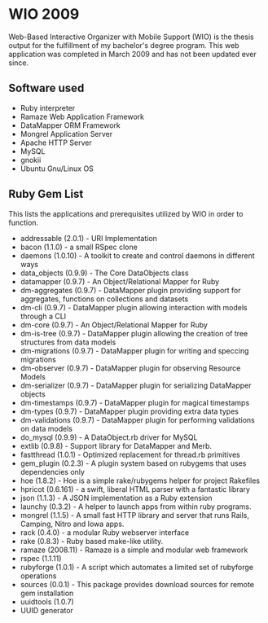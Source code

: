 # WIO 2009
Web-Based Interactive Organizer with Mobile Support (WIO) is the thesis output for the fulfillment of my bachelor's degree program. This web application was completed in March 2009 and has not been updated ever since. 

## Software used
* Ruby interpreter
* Ramaze Web Application Framework
* DataMapper ORM Framework
* Mongrel Application Server
* Apache HTTP Server
* MySQL
* gnokii
* Ubuntu Gnu/Linux OS

## Ruby Gem List
This lists the applications and prerequisites utilized by WIO in order to function.
* addressable (2.0.1) - URI Implementation
* bacon (1.1.0) - a small RSpec clone
* daemons (1.0.10) - A toolkit to create and control daemons in different ways
* data_objects (0.9.9) - The Core DataObjects class
* datamapper (0.9.7) - An Object/Relational Mapper for Ruby
* dm-aggregates (0.9.7) - DataMapper plugin providing support for aggregates, functions on collections and datasets
* dm-cli (0.9.7) - DataMapper plugin allowing interaction with models through a CLI
* dm-core (0.9.7) - An Object/Relational Mapper for Ruby
* dm-is-tree (0.9.7) - DataMapper plugin allowing the creation of tree structures from data models
* dm-migrations (0.9.7) - DataMapper plugin for writing and speccing migrations
* dm-observer (0.9.7) - DataMapper plugin for observing Resource Models
* dm-serializer (0.9.7) - DataMapper plugin for serializing DataMapper objects
* dm-timestamps (0.9.7) - DataMapper plugin for magical timestamps
* dm-types (0.9.7) - DataMapper plugin providing extra data types
* dm-validations (0.9.7) -  DataMapper plugin for performing validations on data models
* do_mysql (0.9.9) -  A DataObject.rb driver for MySQL
* extlib (0.9.8) - Support library for DataMapper and Merb.
* fastthread (1.0.1) - Optimized replacement for thread.rb primitives
* gem_plugin (0.2.3) -  A plugin system based on rubygems that uses dependencies only
* hoe (1.8.2) - Hoe is a simple rake/rubygems helper for project Rakefiles
* hpricot (0.6.161) -  a swift, liberal HTML parser with a fantastic library
* json (1.1.3) - A JSON implementation as a Ruby extension
* launchy (0.3.2) - A helper to launch apps from within ruby programs.
* mongrel (1.1.5) - A small fast HTTP library and server that runs Rails, Camping, Nitro and Iowa apps.
* rack (0.4.0) - a modular Ruby webserver interface
* rake (0.8.3) - Ruby based make-like utility.
* ramaze (2008.11) - Ramaze is a simple and modular web framework
* rspec (1.1.11)
* rubyforge (1.0.1) - A script which automates a limited set of rubyforge operations
* sources (0.0.1) - This package provides download sources for remote gem installation
* uuidtools (1.0.7)
* UUID generator
